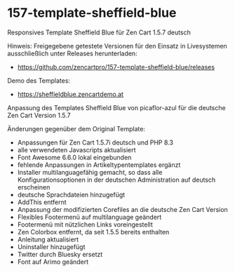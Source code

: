 # 157-template-sheffield-blue
Responsives Template Sheffield Blue für Zen Cart 1.5.7 deutsch

Hinweis: 
Freigegebene getestete Versionen für den Einsatz in Livesystemen ausschließlich unter Releases herunterladen:
* https://github.com/zencartpro/157-template-sheffield-blue/releases

Demo des Templates:
* https://sheffieldblue.zencartdemo.at

Anpassung des Templates Sheffield Blue von picaflor-azul für die deutsche Zen Cart Version 1.5.7

Änderungen gegenüber dem Original Template:
* Anpassungen für Zen Cart 1.5.7i deutsch und PHP 8.3
* alle verwendeten Javascripts aktualisiert
* Font Awesome 6.6.0 lokal eingebunden
* fehlende Anpassungen in Artikeltypentemplates ergänzt
* Installer multilanguagefähig gemacht, so dass alle Konfigurationsoptionen in der deutschen Administration auf deutsch erscheinen
* deutsche Sprachdateien hinzugefügt
* AddThis entfernt 
* Anpassung der modifizierten Corefiles an die deutsche Zen Cart Version
* Flexibles Footermenü auf multilanguage geändert
* Footermenü mit nützlichen Links voreingestellt
* Zen Colorbox entfernt, da seit 1.5.5 bereits enthalten
* Anleitung aktualisiert
* Uninstaller hinzugefügt
* Twitter durch Bluesky ersetzt
* Font auf Arimo geändert
